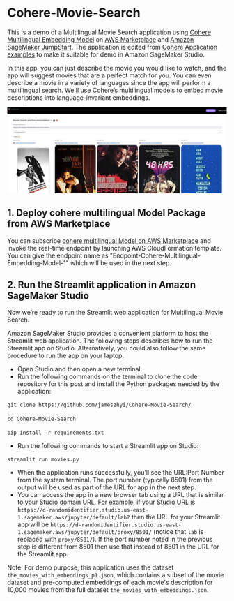 # Cohere-Movie-Search

This is a demo of a Multilingual Movie Search application using [Cohere Multilingual Embedding Model](https://aws.amazon.com/marketplace/pp/prodview-z6huxszcqc25i?sr=0-1&ref_=beagle&applicationId=AWSMPContessa) on [AWS Marketplace](https://aws.amazon.com/marketplace) and [Amazon SageMaker JumpStart](https://docs.aws.amazon.com/sagemaker/latest/dg/studio-jumpstart.html). The application is edited from [Cohere Application examples](https://docs.cohere.com/page/application-examples) to make it suitable for demo in Amazon SageMaker Studio.

In this app, you can just describe the movie you would like to watch, and the app will suggest movies that are a perfect match for you. You can even describe a movie in a variety of languages since the app will perform a multilingual search. We'll use Cohere’s multilingual models to embed movie descriptions into language-invariant embeddings.

![](https://github.com/jameszhyi/Cohere-Movie-Search/blob/main/pics/Cohere-Movie-Search-01.png)



## 1. Deploy cohere multilingual Model Package from AWS Marketplace
You can subscribe [cohere multilingual Model on AWS Marketplace](https://aws.amazon.com/marketplace/pp/prodview-z6huxszcqc25i?sr=0-1&ref_=beagle&applicationId=AWSMPContessa)  and invoke the real-time endpoint by launching AWS CloudFormation template. You can give the endpoint name as "Endpoint-Cohere-Multilingual-Embedding-Model-1" which will be used in the next step.

## 2. Run the Streamlit application in Amazon SageMaker Studio
Now we’re ready to run the Streamlit web application for Multilingual Movie Search.

Amazon SageMaker Studio provides a convenient platform to host the Streamlit web application. The following steps describes how to run the Streamlit app on Studio. Alternatively, you could also follow the same procedure to run the app on your laptop.

- Open Studio and then open a new terminal.
- Run the following commands on the terminal to clone the code repository for this post and install the Python packages needed by the application:
```
git clone https://github.com/jameszhyi/Cohere-Movie-Search/

cd Cohere-Movie-Search

pip install -r requirements.txt
```
- Run the following commands to start a Streamlit app on Studio:
```
streamlit run movies.py
```
- When the application runs successfully, you’ll see the URL:Port Number from the system terminal. The port number (typically 8501) from the output will be used as part of the URL for app in the next step.
- You can access the app in a new browser tab using a URL that is similar to your Studio domain URL. For example, if your Studio URL is `https://d-randomidentifier.studio.us-east-1.sagemaker.aws/jupyter/default/lab?` then the URL for your Streamlit app will be `https://d-randomidentifier.studio.us-east-1.sagemaker.aws/jupyter/default/proxy/8501/` (notice that `lab` is replaced with `proxy/8501/`). If the port number noted in the previous step is different from 8501 then use that instead of 8501 in the URL for the Streamlit app.


Note: For demo purpose, this application uses the dataset `the_movies_with_embeddings_p1.json`, which contains a subset of the movie dataset and pre-computed embeddings of each movie's description for 10,000 movies from the full dataset `the_movies_with_embeddings.json`. 
